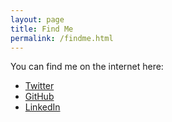 ```yaml
---
layout: page
title: Find Me
permalink: /findme.html
---
```


You can find me on the internet here:

- [Twitter](https://twitter.com/yourhandle)
- [GitHub](https://github.com/yourusername)
- [LinkedIn](https://linkedin.com/in/yourname)
